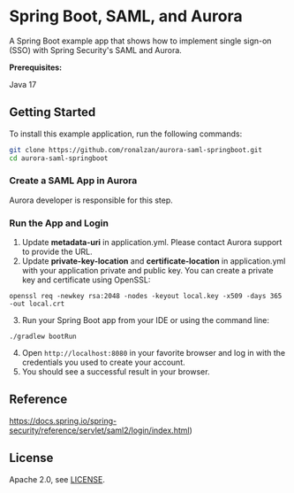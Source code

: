 # Spring Boot, SAML, and Aurora

A Spring Boot example app that shows how to implement single sign-on (SSO) with Spring Security's SAML and Aurora.

**Prerequisites:** 

Java 17

## Getting Started

To install this example application, run the following commands:

```bash
git clone https://github.com/ronalzan/aurora-saml-springboot.git
cd aurora-saml-springboot
```

### Create a SAML App in Aurora

Aurora developer is responsible for this step.

### Run the App and Login

1) Update **metadata-uri** in application.yml. Please contact Aurora support to provide the URL.
2) Update **private-key-location** and **certificate-location** in application.yml with your application private and public key. You can create a private key and certificate using OpenSSL:
   
```shell
openssl req -newkey rsa:2048 -nodes -keyout local.key -x509 -days 365 -out local.crt
```

3) Run your Spring Boot app from your IDE or using the command line:

```shell
./gradlew bootRun
```

4) Open `http://localhost:8080` in your favorite browser and log in with the credentials you used to create your account.
5) You should see a successful result in your browser.

## Reference

https://docs.spring.io/spring-security/reference/servlet/saml2/login/index.html)


## License

Apache 2.0, see [LICENSE](LICENSE).

[blog]: https://developer.okta.com/blog/2022/08/05/spring-boot-saml
